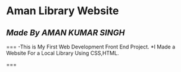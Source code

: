 # **Aman Library Website**
## _Made By AMAN KUMAR SINGH_

===
-This is My First Web Development Front End Project.
*I Made a Website For a Local Library Using CSS,HTML.

===

